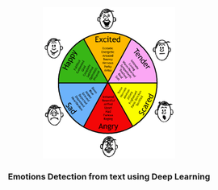 <div align="center">
	<img src="./emotions.png" height="300"> <br>
	<h3>Emotions Detection from text using Deep Learning</h3>
</div>